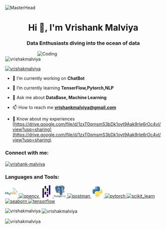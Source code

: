 ![MasterHead](https://www.sourceallies.com/img/posts/2023-11-01-systems-engineering-using-machine-learning/header.jpg)

<h1 align="center">Hi 👋, I'm Vrishank Malviya</h1>
<h3 align="center">Data Enthusiasts diving into the ocean of data</h3>
<img align="right" alt="Coding" width="400" src="https://i0.wp.com/www.sciencenews.org/wp-content/uploads/2023/04/040823_chatgpt_feat.gif">

<p align="left"> <img src="https://komarev.com/ghpvc/?username=vrishakmalviya&label=Profile%20views&color=0e75b6&style=flat" alt="vrishakmalviya" /> </p>

<p align="left"> <a href="https://github.com/ryo-ma/github-profile-trophy"><img src="https://github-profile-trophy.vercel.app/?username=vrishakmalviya" alt="vrishakmalviya" /></a> </p>

- 🔭 I’m currently working on **ChatBot**

- 🌱 I’m currently learning **TenserFlow,Pytorch,NLP**

- 💬 Ask me about **DataBase, Machine Learning**

- 📫 How to reach me **vrishankmalviya@gmail.com**

- 📄 Know about my experiences [https://drive.google.com/file/d/1zxT0qmsmS3bDk1oyt9Aak9rIe6rOc4vl/view?usp=sharing](https://drive.google.com/file/d/1zxT0qmsmS3bDk1oyt9Aak9rIe6rOc4vl/view?usp=sharing)

<h3 align="left">Connect with me:</h3>
<p align="left">
<a href="https://linkedin.com/in/vrishank-malviya" target="blank"><img align="center" src="https://raw.githubusercontent.com/rahuldkjain/github-profile-readme-generator/master/src/images/icons/Social/linked-in-alt.svg" alt="vrishank-malviya" height="30" width="40" /></a>
</p>

<h3 align="left">Languages and Tools:</h3>
<p align="left"> <a href="https://www.mysql.com/" target="_blank" rel="noreferrer"> <img src="https://raw.githubusercontent.com/devicons/devicon/master/icons/mysql/mysql-original-wordmark.svg" alt="mysql" width="40" height="40"/> </a> <a href="https://opencv.org/" target="_blank" rel="noreferrer"> <img src="https://www.vectorlogo.zone/logos/opencv/opencv-icon.svg" alt="opencv" width="40" height="40"/> </a> <a href="https://pandas.pydata.org/" target="_blank" rel="noreferrer"> <img src="https://raw.githubusercontent.com/devicons/devicon/2ae2a900d2f041da66e950e4d48052658d850630/icons/pandas/pandas-original.svg" alt="pandas" width="40" height="40"/> </a> <a href="https://www.postgresql.org" target="_blank" rel="noreferrer"> <img src="https://raw.githubusercontent.com/devicons/devicon/master/icons/postgresql/postgresql-original-wordmark.svg" alt="postgresql" width="40" height="40"/> </a> <a href="https://postman.com" target="_blank" rel="noreferrer"> <img src="https://www.vectorlogo.zone/logos/getpostman/getpostman-icon.svg" alt="postman" width="40" height="40"/> </a> <a href="https://www.python.org" target="_blank" rel="noreferrer"> <img src="https://raw.githubusercontent.com/devicons/devicon/master/icons/python/python-original.svg" alt="python" width="40" height="40"/> </a> <a href="https://pytorch.org/" target="_blank" rel="noreferrer"> <img src="https://www.vectorlogo.zone/logos/pytorch/pytorch-icon.svg" alt="pytorch" width="40" height="40"/> </a> <a href="https://scikit-learn.org/" target="_blank" rel="noreferrer"> <img src="https://upload.wikimedia.org/wikipedia/commons/0/05/Scikit_learn_logo_small.svg" alt="scikit_learn" width="40" height="40"/> </a> <a href="https://seaborn.pydata.org/" target="_blank" rel="noreferrer"> <img src="https://seaborn.pydata.org/_images/logo-mark-lightbg.svg" alt="seaborn" width="40" height="40"/> </a> <a href="https://www.tensorflow.org" target="_blank" rel="noreferrer"> <img src="https://www.vectorlogo.zone/logos/tensorflow/tensorflow-icon.svg" alt="tensorflow" width="40" height="40"/> </a> </p>

<p><img align="left" src="https://github-readme-stats.vercel.app/api/top-langs?username=vrishakmalviya&show_icons=true&locale=en&layout=compact" alt="vrishakmalviya" /></p>

<p>&nbsp;<img align="center" src="https://github-readme-stats.vercel.app/api?username=vrishakmalviya&show_icons=true&locale=en" alt="vrishakmalviya" /></p>

<p><img align="center" src="https://github-readme-streak-stats.herokuapp.com/?user=vrishakmalviya&" alt="vrishakmalviya" /></p>
